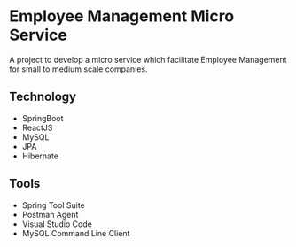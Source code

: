 # Employee Management Micro Service
A project to develop a micro service which facilitate Employee Management for small to medium scale companies.

## Technology
* SpringBoot
* ReactJS
* MySQL
* JPA
* Hibernate

## Tools
* Spring Tool Suite
* Postman Agent
* Visual Studio Code
* MySQL Command Line Client
  
